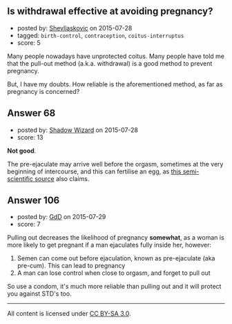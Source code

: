 ## Is withdrawal effective at avoiding pregnancy?

- posted by: [Shevliaskovic](https://stackexchange.com/users/2701794/shevliaskovic) on 2015-07-28
- tagged: `birth-control`, `contraception`, `coitus-interruptus`
- score: 5

Many people nowadays have unprotected coitus. Many people have told me that the pull-out method (a.k.a. withdrawal) is a good method to prevent pregnancy.

But, I have my doubts. How reliable is the aforementioned method, as far as pregnancy is concerned? 


## Answer 68

- posted by: [Shadow Wizard](https://stackexchange.com/users/201110/shadow-wizard) on 2015-07-28
- score: 13

**Not good**.

The pre-ejaculate may arrive well before the orgasm, sometimes at the very beginning of intercourse, and this can fertilise an egg, as [this semi-scientific source](http://www.mayoclinic.org/healthy-lifestyle/birth-control/expert-answers/birth-control/faq-20058518) also claims.


## Answer 106

- posted by: [GdD](https://stackexchange.com/users/175757/gdd) on 2015-07-29
- score: 7

Pulling out decreases the likelihood of pregnancy **somewhat**, as a woman is more likely to get pregnant if a man ejaculates fully inside her, however:

 1. Semen can come out before ejaculation, known as pre-ejaculate (aka pre-cum). This can lead to pregnancy
 2. A man can lose control when close to orgasm, and forget to pull out

So use a condom, it's much more reliable than pulling out and it will protect you against STD's too. 



---

All content is licensed under [CC BY-SA 3.0](https://creativecommons.org/licenses/by-sa/3.0/).

